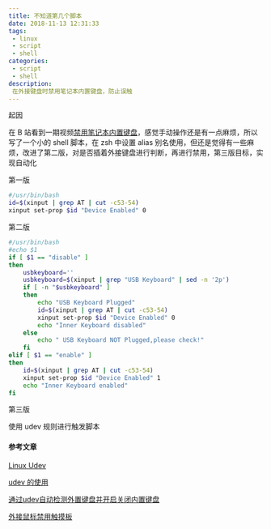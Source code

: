 ```yaml
---
title: 不知道第几个脚本
date: 2018-11-13 12:31:33
tags:
 - linux
 - script
 - shell
categories:
 - script
 - shell
description:
 在外接键盘时禁用笔记本内置键盘，防止误触
---
```


起因

在 B 站看到一期视频[禁用笔记本内置键盘](https://www.bilibili.com/video/av22403776?t=174)，感觉手动操作还是有一点麻烦，所以写了一个小的 shell 脚本，在 zsh 中设置 alias 别名使用，但还是觉得有一些麻烦，改进了第二版，对是否插着外接键盘进行判断，再进行禁用，第三版目标，实现自动化

第一版

```bash
#/usr/bin/bash
id=$(xinput | grep AT | cut -c53-54)
xinput set-prop $id "Device Enabled" 0
```

第二版

```bash
#/usr/bin/bash
#echo $1
if [ $1 == "disable" ]
then
	usbkeyboard=''
	usbkeyboard=$(xinput | grep "USB Keyboard" | sed -n '2p')
	if [ -n "$usbkeyboard" ]
	then
		echo "USB Keyboard Plugged"
		id=$(xinput | grep AT | cut -c53-54)
		xinput set-prop $id "Device Enabled" 0
		echo "Inner Keyboard disabled"
	else
		echo " USB Keyboard NOT Plugged,please check!"
	fi
elif [ $1 == "enable" ]
then
	id=$(xinput | grep AT | cut -c53-54)
	xinput set-prop $id "Device Enabled" 1
	echo "Inner Keyboard enabled"
fi

```

第三版

使用 udev 规则进行触发脚本









#### 参考文章

[Linux Udev](https://segmentfault.com/a/1190000011010908)

[udev 的使用](https://winddoing.github.io/post/3820.html)

[通过udev自动检测外置键盘并开启关闭内置键盘](http://www.xzcblog.com/post-266.html)

[外接鼠标禁用触摸板](https://harttle.land/2013/10/27/synaptics-settings-linux.html)